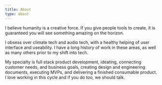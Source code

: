 ```yaml
---
title: About
type: about
---
```


I believe humanity is a creative force. If you give people tools to create, it is guaranteed you will see something amazing on the horizon.

I obsess over climate tech and audio tech, with a healthy helping of user interface and useability. I have a long history of work in these areas, as well as many others prior to my shift into tech.

My specialty is full stack product development, ideating, connecting customer needs, and business goals, creating design and engineering documents, executing MVPs, and delivering a finished consumable product. I love working in this cycle and if you do too, we should talk.